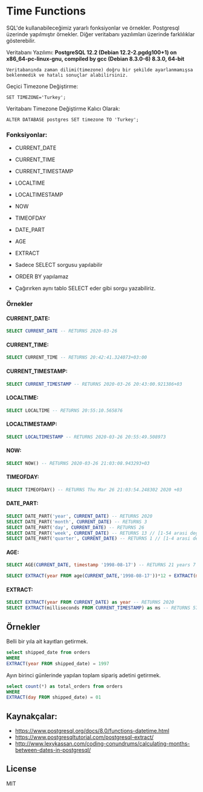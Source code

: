 # Time Functions


SQL'de kullanabileceğimiz yararlı fonksiyonlar ve örnekler. 
Postgresql üzerinde yapılmıştır örnekler. Diğer veritabanı yazılımları üzerinde farklılıklar gösterebilir.

Veritabanı Yazılımı: <b>PostgreSQL 12.2 (Debian 12.2-2.pgdg100+1) on x86_64-pc-linux-gnu, compiled by gcc (Debian 8.3.0-6) 8.3.0, 64-bit</b>


    Veritabanında zaman dilimi(timezone) doğru bir şekilde ayarlanmamışsa beklenmedik ve hatalı sonuçlar alabilirsiniz.


Geçici Timezone Değiştirme:

    SET TIMEZONE='Turkey';


Veritabanı Timezone Değiştirme Kalıcı Olarak:

    ALTER DATABASE postgres SET timezone TO 'Turkey';
    

### Fonksiyonlar:

   - CURRENT_DATE
   - CURRENT_TIME
   - CURRENT_TIMESTAMP
   - LOCALTIME
   - LOCALTIMESTAMP
   - NOW
   - TIMEOFDAY
   - DATE_PART
   - AGE
   - EXTRACT


  - Sadece SELECT sorgusu yapılabilir
  - ORDER BY yapılamaz
  - Çağırırken aynı tablo SELECT eder gibi sorgu yazabiliriz.



### Örnekler


#### CURRENT_DATE:
```sql
SELECT CURRENT_DATE -- RETURNS 2020-03-26
```

#### CURRENT_TIME:
```sql
SELECT CURRENT_TIME -- RETURNS 20:42:41.324073+03:00
```

#### CURRENT_TIMESTAMP:
```sql
SELECT CURRENT_TIMESTAMP -- RETURNS 2020-03-26 20:43:00.921386+03
```

#### LOCALTIME:
```sql
SELECT LOCALTIME -- RETURNS 20:55:10.565876
```

#### LOCALTIMESTAMP:
```sql
SELECT LOCALTIMESTAMP -- RETURNS 2020-03-26 20:55:49.508973
```


#### NOW:
```sql
SELECT NOW() -- RETURNS 2020-03-26 21:03:08.943293+03
```

#### TIMEOFDAY:
```sql
SELECT TIMEOFDAY() -- RETURNS Thu Mar 26 21:03:54.248302 2020 +03
```

#### DATE_PART:
```sql
SELECT DATE_PART('year', CURRENT_DATE) -- RETURNS 2020
SELECT DATE_PART('month', CURRENT_DATE) -- RETURNS 3
SELECT DATE_PART('day', CURRENT_DATE) -- RETURNS 26
SELECT DATE_PART('week', CURRENT_DATE) -- RETURNS 13 // [1-54 arasi deger alir]
SELECT DATE_PART('quarter', CURRENT_DATE) -- RETURNS 1 // [1-4 arasi deger alir]
```

#### AGE:
```sql
SELECT AGE(CURRENT_DATE, timestamp '1998-08-17') -- RETURNS 21 years 7 mons 9 days

SELECT EXTRACT(year FROM age(CURRENT_DATE,'1998-08-17'))*12 + EXTRACT(month FROM age(CURRENT_DATE,'1998-08-17')) as months -- RETURNS 259 // bu islem bize iki tarih arasinda kac ay oldugunu bulur.

```

#### EXTRACT:
```sql
SELECT EXTRACT(year FROM CURRENT_DATE) as year -- RETURNS 2020
SELECT EXTRACT(milliseconds FROM CURRENT_TIMESTAMP) as ms -- RETURNS 5763.741
```


## Örnekler


Belli bir yıla ait kayıtları getirmek.

```sql
select shipped_date from orders
WHERE
EXTRACT(year FROM shipped_date) = 1997
```

Ayın birinci günlerinde yapılan toplam sipariş adetini getirmek.
```sql
select count(*) as total_orders from orders
WHERE
EXTRACT(day FROM shipped_date) = 01
```


## Kaynakçalar:

- https://www.postgresql.org/docs/8.0/functions-datetime.html
- https://www.postgresqltutorial.com/postgresql-extract/
- http://www.lexykassan.com/coding-conundrums/calculating-months-between-dates-in-postgresql/


License
----

MIT